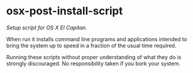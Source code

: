 # osx-post-install-script

*Setup script for OS X El Capitan.*

When run it installs command line programs and applications intended to bring the system up to speed in a fraction of the usual time required.

Running these scripts without proper understanding of what they do is strongly discouraged. No responsibility taken if you bork your system.
